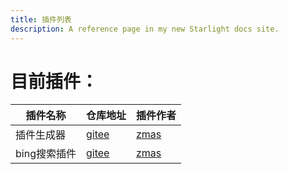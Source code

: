 ```yaml
---
title: 插件列表
description: A reference page in my new Starlight docs site.
---
```

# 目前插件：
 | 插件名称 | 仓库地址 | 插件作者 |
 |----------|----------|----------|
 | 插件生成器     | [gitee](https://gitee.com/syraem-rget-p45/maiplugin/releases/tag/v0.4-bata.1) | [zmas](https://gitee.com/syraem-rget-p45/projects) |
 | bing搜索插件     | [gitee](https://gitee.com/syraem-rget-p45/maiplugin/releases/tag/v0.1) | [zmas](https://gitee.com/syraem-rget-p45/projects) |
